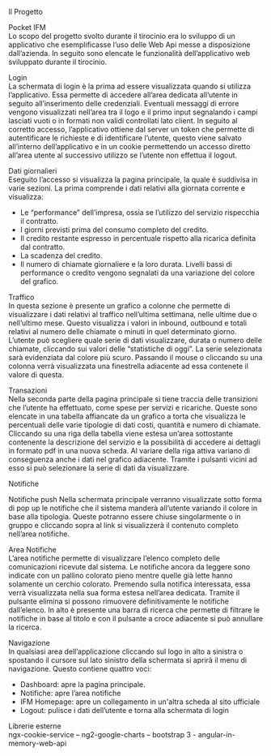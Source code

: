 Il Progetto

Pocket IFM<br/>
Lo scopo del progetto svolto durante il tirocinio era lo sviluppo di un applicativo che esemplificasse l’uso delle Web Api messe a disposizione dall’azienda. 
In seguito sono elencate le funzionalità dell’applicativo web sviluppato durante il tirocinio.

Login<br/>
La schermata di login è la prima ad essere visualizzata quando si utilizza l’applicativo. Essa permette di accedere all’area dedicata all’utente in seguito all’inserimento delle credenziali. Eventuali messaggi di errore vengono visualizzati nell’area tra il logo e il primo input segnalando i campi lasciati vuoti o in formati non validi controllati lato client. In seguito al corretto accesso, l’applicativo ottiene dal server un token che permette di autentificare le richieste e di identificare l’utente, questo viene salvato all’interno dell’applicativo e in un cookie permettendo un accesso diretto all’area utente al successivo utilizzo se l’utente non effettua il logout.


Dati giornalieri<br/>
Eseguito l’accesso si visualizza la pagina principale, la quale è suddivisa in varie sezioni. La prima comprende i dati relativi alla giornata corrente e visualizza:
-	Le “performance” dell’impresa, ossia se l’utilizzo del servizio rispecchia il contratto.
-	I giorni previsti prima del consumo completo del credito.
-	Il credito restante espresso in percentuale rispetto alla ricarica definita dal contratto.
-	La scadenza del credito.
-	Il numero di chiamate giornaliere e la loro durata. 
Livelli bassi di performance o credito vengono segnalati da una variazione del colore del grafico.

Traffico<br/>
In questa sezione è presente un grafico a colonne che permette di visualizzare i dati relativi al traffico nell’ultima settimana, nelle ultime due o nell’ultimo mese. Questo visualizza i valori in inbound, outbound e totali relativi al numero delle chiamate o minuti in quel determinato giorno. L’utente può scegliere quale serie di dati visualizzare, durata o numero delle chiamate, cliccando sui valori delle “statistiche di oggi”. La serie selezionata sarà evidenziata dal colore più scuro. Passando il mouse o cliccando su una colonna verrà visualizzata una finestrella adiacente ad essa contenete il valore di questa.

Transazioni<br/>
Nella seconda parte della pagina principale si tiene traccia delle transizioni che l’utente ha effettuato, come spese per servizi e ricariche. Queste sono elencate in una tabella affiancate da un grafico a torta che visualizza le percentuali delle varie tipologie di dati costi, quantità e numero di chiamate. Cliccando su una riga della tabella viene estesa un’area sottostante contenente la descrizione del servizio e la possibilità di accedere ai dettagli in formato pdf in una nuova scheda. Al variare della riga attiva variano di conseguenza anche i dati nel grafico adiacente. Tramite i pulsanti vicini ad esso si può selezionare la serie di dati da visualizzare.

Notifiche<br/>

Notifiche push
Nella schermata principale verranno visualizzate sotto forma di pop up le notifiche che il sistema manderà all’utente variando il colore in base alla tipologia. Queste potranno essere chiuse singolarmente o in gruppo e cliccando sopra al link si visualizzerà il contenuto completo nell’area notifiche.

Area Notifiche<br/>
L’area notifiche permette di visualizzare l’elenco completo delle comunicazioni ricevute dal sistema. Le notifiche ancora da leggere sono indicate con un pallino colorato pieno mentre quelle già lette hanno solamente un cerchio colorato. Premendo sulla notifica interessata, essa verrà visualizzata nella sua forma estesa nell’area dedicata. 
Tramite il pulsante elimina si possono rimuovere definitivamente le notifiche dall’elenco.
In alto è presente una barra di ricerca che permette di filtrare le notifiche in base al titolo e con il pulsante a croce adiacente si può annullare la ricerca.
 

Navigazione<br/>
In qualsiasi area dell’applicazione cliccando sul logo in alto a sinistra o spostando il cursore sul lato sinistro della schermata si aprirà il menu di navigazione. Questo contiene quattro voci:
-	Dashboard: apre la pagina principale.
-	Notifiche: apre l’area notifiche
-	IFM Homepage: apre un collegamento in un'altra scheda al sito ufficiale
-	Logout: pulisce i dati dell’utente e torna alla schermata di login

Librerie esterne<br/>
	ngx-cookie-service – ng2-google-charts – bootstrap 3 - angular-in-memory-web-api

